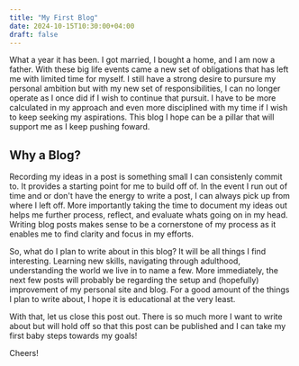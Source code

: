 ```yaml
---
title: "My First Blog"
date: 2024-10-15T10:30:00+04:00
draft: false
---
```


What a year it has been. I got married, I bought a home, and I am now a father. With these big life events came a new set of obligations that has left me with limited time for myself. I still have a strong desire to pursure my personal ambition but with my new set of responsibilities, I can no longer operate as I once did if I wish to continue that pursuit. I have to be more calculated in my approach and even more disciplined with my time if I wish to keep seeking my aspirations. This blog I hope can be a pillar that will support me as I keep pushing foward.

<!--more-->

## Why a Blog?

Recording my ideas in a post is something small I can consistenly commit to. It provides a starting point for me to build off of. In the event I run out of time and or don't have the energy to write a post, I can always pick up from where I left off. More importantly taking the time to document my ideas out helps me further process, reflect, and evaluate whats going on in my head. Writing blog posts makes sense to be a cornerstone of my process as it enables me to find clarity and focus in my efforts.

So, what do I plan to write about in this blog? It will be all things I find interesting. Learning new skills, navigating through adulthood, understanding the world we live in to name a few. More immediately, the next few posts will probably be regarding the setup and (hopefully) improvement of my personal site and blog. For a good amount of the things I plan to write about, I hope it is educational at the very least.

With that, let us close this post out. There is so much more I want to write about but will hold off so that this post can be published and I can take my first baby steps towards my goals!

Cheers!
